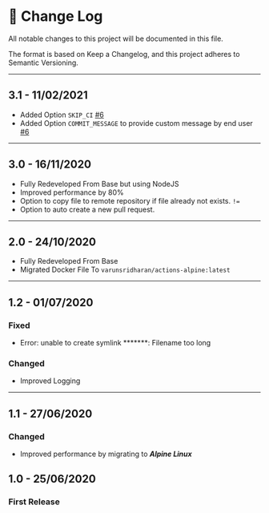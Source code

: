 # 📝  Change Log

All notable changes to this project will be documented in this file.

The format is based on Keep a Changelog, and this project adheres to Semantic Versioning.

---

## 3.1 - 11/02/2021
* Added Option `SKIP_CI` [#6](https://github.com/varunsridharan/action-github-workflow-sync/issues/6)
* Added Option `COMMIT_MESSAGE` to provide custom message by end user [#6](https://github.com/varunsridharan/action-github-workflow-sync/issues/6)

---

## 3.0 - 16/11/2020
* Fully Redeveloped From Base but using NodeJS
* Improved performance by 80%
* Option to copy file to remote repository if file already  not exists. `!=`
* Option to auto create a new pull request.

---

## 2.0 - 24/10/2020
* Fully Redeveloped From Base
* Migrated Docker File To `varunsridharan/actions-alpine:latest`

---

## 1.2 - 01/07/2020
### Fixed
* Error: unable to create symlink *******: Filename too long

### Changed
* Improved Logging

---

## 1.1 - 27/06/2020
### Changed
* Improved performance by migrating to ***Alpine Linux***

## 1.0 - 25/06/2020
### First Release